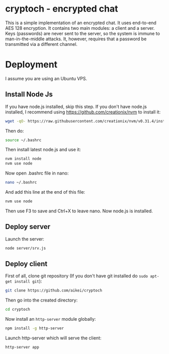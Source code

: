 # cryptoch - encrypted chat

This is a simple implementation of an encrypted chat. It uses end-to-end AES 128 encryption. It contains two main modules: a client and a server. Keys (passwords) are never sent to the server, so the system is immune to man-in-the-middle attacks. It, however, requires that a password be transmitted via a different channel.

# Deployment

I assume you are using an Ubuntu VPS.

## Install Node Js

If you have node.js installed, skip this step. If you don't have node.js installed, I recommend using https://github.com/creationix/nvm to install it:

```bash
wget -qO- https://raw.githubusercontent.com/creationix/nvm/v0.31.4/install.sh | bash
```

Then do:
```bash
source ~/.bashrc
```

Then install latest node.js and use it:

```bash
nvm install node
nvm use node
```

Now open .bashrc file in nano:

```bash
nano ~/.bashrc
```

And add this line at the end of this file:

```bash
nvm use node
```

Then use F3 to save and Ctrl+X to leave nano. Now node.js is installed.

## Deploy server

Launch the server:

```bash
node server/srv.js
```

## Deploy client

First of all, clone git repository (If you don't have git installed do `sudo apt-get install git`):

```bash
git clone https://github.com/aikei/cryptoch
```

Then go into the created directory:

```bash
cd cryptoch
```

Now install an `http-server` module globally:

```bash
npm install -g http-server
```

Launch http-server which will serve the client:
```
http-server app
```
